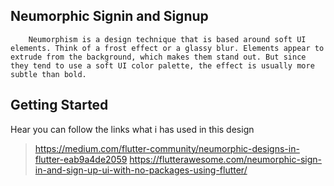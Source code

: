 ## Neumorphic Signin and Signup

        Neumorphism is a design technique that is based around soft UI elements. Think of a frost effect or a glassy blur. Elements appear to extrude from the background, which makes them stand out. But since they tend to use a soft UI color palette, the effect is usually more subtle than bold.


## Getting Started

Hear you can follow the links what i has used in this design

> https://medium.com/flutter-community/neumorphic-designs-in-flutter-eab9a4de2059
> https://flutterawesome.com/neumorphic-sign-in-and-sign-up-ui-with-no-packages-using-flutter/
  

      


